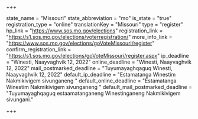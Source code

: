 +++

state_name = "Missouri"
state_abbreviation = "mo"
is_state = "true"
registration_type = "online"
translationKey = "Missouri"
type = "register"
hp_link = "https://www.sos.mo.gov/elections"
registration_link = "https://s1.sos.mo.gov/elections/voterregistration/"
more_info_link = "https://www.sos.mo.gov/elections/goVoteMissouri/register"
confirm_registration_link = "https://s1.sos.mo.gov/elections/goVoteMissouri/register.aspx"
ip_deadline = "Winesti, Naayvaghvik 12, 2022"
online_deadline = "Winesti, Naayvaghvik 12, 2022"
mail_postmarked_deadline = "Tuyumayaghqaguq Winesti, Naayvaghvik 12, 2022"
default_ip_deadline = "Estamatanga Winestim Nakmikivigem sivunganeng "
default_online_deadline = "Estamatanga Winestim Nakmikivigem sivunganeng "
default_mail_postmarked_deadline = "Tuyumayaghqaguq estaamatanganeng Winestinganeng Nakmikivigem sivungani."

+++